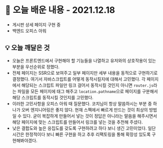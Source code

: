 # 📖 오늘 배운 내용 - 2021.12.18

- 게시판 상세 페이지 구현 중
- 백엔드 오피스 아워

## 💡 오늘 깨달은 것

- 오늘은 프론트엔드에서 구현해야 할 기능들을 나열하고 유저와의 상호작용이 있는 부분을 우선순위로 정했다.
- 전체 페이지는 SSR으로 보여주고 일부 페이지만 세부 내용을 동적으로 구현하기로 결정했다. 여기서 자바스크립트를 어떻게 동작시킬지에 대해서 고민했다. 각 페이지에서 해당되는 스크립트 파일만 링크 걸어서 동작시킬 것인지 아니면 `router.js`라는 파일을 모든 페이지에 태그 해주고 `location.pathname`으로 페이지를 구분해서 해당 스크립트를 동작시킬 것인지를 고민했다.
- 이러한 고민사항을 오피스 아워 때 질문했다. 코치님이 항상 말씀하시는 부분 중 하나가 오버 엔지니어링은 좋지 않다. 현재 스펙에서 빠르게 만드는 것이 최상의 방법일 수 있다. 굳이 복잡하게 만들어서 넣는 것이 정답은 아니라는 말씀을 해주시면서 해당 페이지에 맞는 스크립트를 만들어서 링크를 넣는 것을 추천해 주셨다.
- 낮은 결합도와 높은 응집도를 갖도록 구현하려고 하다 보니 생긴 고민이었다. 일단 시간은 한정적이다 보니 빠른 구현을 하고 추후 리팩토링을 통해 확장성 있도록 구현해봐야겠다.
